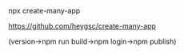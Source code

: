npx create-many-app

https://github.com/heygsc/create-many-app

(version->npm run build->npm login->npm publish)